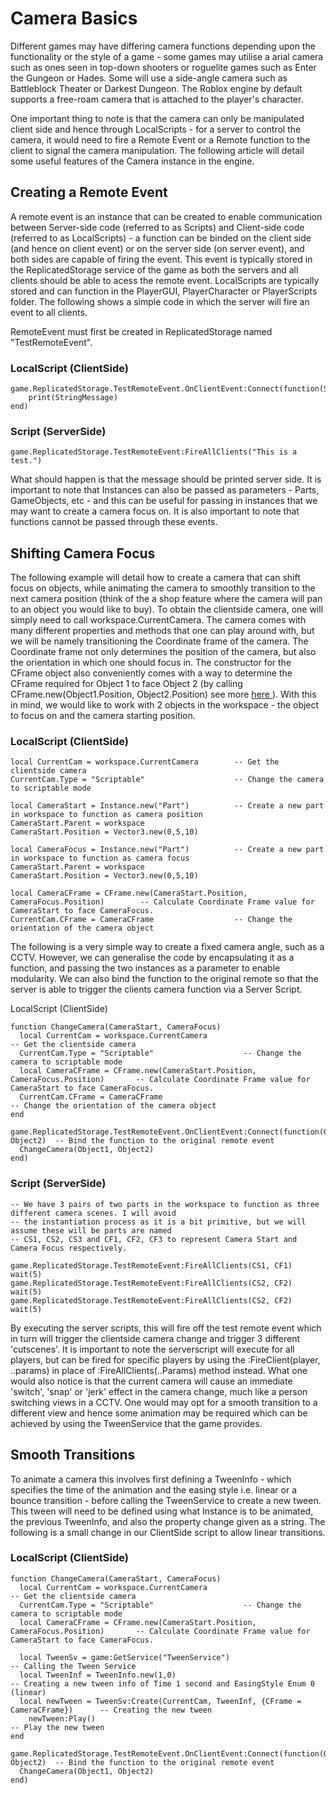 <h1> Camera Basics</h1>
Different games may have differing camera functions depending upon the functionality or the style of a game - some games may utilise a arial camera such as ones seen in top-down shooters or roguelite games such as Enter the Gungeon or Hades. Some will use a side-angle camera such as Battleblock Theater or Darkest Dungeon. The Roblox engine by default supports a free-roam camera that is attached to the player's character.

One important thing to note is that the camera can only be manipulated client side and hence through LocalScripts - for a server to control the camera, it would need to fire a Remote Event or a Remote function to the client to signal the camera manipulation. The following article will detail some useful features of the Camera instance in the engine.

<h2> Creating a Remote Event</h2>
<p>
A remote event is an instance that can be created to enable communication between Server-side code (referred to as Scripts) and Client-side code (referred to as LocalScripts) - a function can be binded on the client side (and hence on client event) or on the server side (on server event), and both sides are capable of firing the event. This event is typically stored in the ReplicatedStorage service of the game as both the servers and all clients should be able to acess the remote event. LocalScripts are typically stored and can function in the PlayerGUI, PlayerCharacter or PlayerScripts folder. The following shows a simple code in which the server will fire an event to all clients.
</p>

<p>
RemoteEvent must first be created in ReplicatedStorage named "TestRemoteEvent".
</p>

<h3> LocalScript (ClientSide) </h3>

```
game.ReplicatedStorage.TestRemoteEvent.OnClientEvent:Connect(function(StringMessage)
	print(StringMessage)
end)
```

<h3> Script (ServerSide) </h3>

```
game.ReplicatedStorage.TestRemoteEvent:FireAllClients("This is a test.")
```

What should happen is that the message should be printed server side. It is important to note that Instances can also be passed as parameters - Parts, GameObjects, etc - and this can be useful for passing in instances that we may want to create a camera focus on. It is also important to note that functions cannot be passed through these events.

<h2> Shifting Camera Focus </h2>

The following example will detail how to create a camera that can shift focus on objects, while animating the camera to smoothly transition to the next camera position (think of the a shop feature where the camera will pan to an object you would like to buy). To obtain the clientside camera, one will simply need to call workspace.CurrentCamera. The camera comes with many different properties and methods that one can play around with, but we will be namely transitioning the Coordinate frame of the camera. The Coordinate frame not only determines the position of the camera, but also the orientation in which one should focus in. The constructor for the CFrame object also conveniently comes with a way to determine the CFrame required for Object 1 to face Object 2 (by calling CFrame.new(Object1.Position, Object2.Position) see more <a href="https://create.roblox.com/docs/workspace/cframes"> here </a>). With this in mind, we would like to work with 2 objects in the workspace - the object to focus on and the camera starting position.

<h3> LocalScript (ClientSide) </h3>

```
local CurrentCam = workspace.CurrentCamera        -- Get the clientside camera
CurrentCam.Type = "Scriptable"                    -- Change the camera to scriptable mode

local CameraStart = Instance.new("Part")          -- Create a new part in workspace to function as camera position
CameraStart.Parent = workspace
CameraStart.Position = Vector3.new(0,5,10)

local CameraFocus = Instance.new("Part")          -- Create a new part in workspace to function as camera focus
CameraStart.Parent = workspace
CameraStart.Position = Vector3.new(0,5,10)

local CameraCFrame = CFrame.new(CameraStart.Position, CameraFocus.Position)        -- Calculate Coordinate Frame value for CameraStart to face CameraFocus.
CurrentCam.CFrame = CameraCFrame                  -- Change the orientation of the camera object
```

The following is a very simple way to create a fixed camera angle, such as a CCTV. However, we can generalise the code by encapsulating it as a function, and passing the two instances as a parameter to enable modularity. We can also bind the function to the original remote so that the server is able to trigger the clients camera function via a Server Script.

LocalScript (ClientSide)
```
function ChangeCamera(CameraStart, CameraFocus)
  local CurrentCam = workspace.CurrentCamera                                        -- Get the clientside camera
  CurrentCam.Type = "Scriptable"                    -- Change the camera to scriptable mode
  local CameraCFrame = CFrame.new(CameraStart.Position, CameraFocus.Position)       -- Calculate Coordinate Frame value for CameraStart to face CameraFocus.
  CurrentCam.CFrame = CameraCFrame                                                  -- Change the orientation of the camera object
end

game.ReplicatedStorage.TestRemoteEvent.OnClientEvent:Connect(function(Object1, Object2)  -- Bind the function to the original remote event
  ChangeCamera(Object1, Object2)
end)
```

<h3> Script (ServerSide) </h3>

```
-- We have 3 pairs of two parts in the workspace to function as three different camera scenes. I will avoid
-- the instantiation process as it is a bit primitive, but we will assume these will be parts are named
-- CS1, CS2, CS3 and CF1, CF2, CF3 to represent Camera Start and Camera Focus respectively.

game.ReplicatedStorage.TestRemoteEvent:FireAllClients(CS1, CF1)
wait(5)
game.ReplicatedStorage.TestRemoteEvent:FireAllClients(CS2, CF2)
wait(5)
game.ReplicatedStorage.TestRemoteEvent:FireAllClients(CS2, CF2)
wait(5)
```

By executing the server scripts, this will fire off the test remote event which in turn will trigger the clientside camera change and trigger 3 different 'cutscenes'. It is important to note the serverscript will execute for all players, but can be fired for specific players by using the :FireClient(player, ..params) in place of :FireAllClients(..Params) method instead. What one would also notice is that the current camera will cause an immediate 'switch', 'snap' or 'jerk' effect in the camera change, much like a person switching views in a CCTV. One would may opt for a smooth transition to a different view and hence some animation may be required which can be achieved by using the TweenService that the game provides.

<h2> Smooth Transitions </h2>
To animate a camera this involves first defining a TweenInfo - which specifies the time of the animation and the easing style i.e. linear or a bounce transition - before calling the TweenService to create a new tween. This tween will need to be defined using what Instance is to be animated, the previous TweenInfo, and also the property change given as a string. The following is a small change in our ClientSide script to allow linear transitions.

<h3> LocalScript (ClientSide) </h3>

```
function ChangeCamera(CameraStart, CameraFocus)
  local CurrentCam = workspace.CurrentCamera                                        -- Get the clientside camera
  CurrentCam.Type = "Scriptable"                    -- Change the camera to scriptable mode
  local CameraCFrame = CFrame.new(CameraStart.Position, CameraFocus.Position)       -- Calculate Coordinate Frame value for CameraStart to face CameraFocus.

  local TweenSv = game:GetService("TweenService")                                    -- Calling the Tween Service
  local TweenInf = TweenInfo.new(1,0)                                                -- Creating a new tween info of Time 1 second and EasingStyle Enum 0 (linear)
  local newTween = TweenSv:Create(CurrentCam, TweenInf, {CFrame = CameraCFrame})      -- Creating the new tween
	newTween:Play()                                                                    -- Play the new tween
end

game.ReplicatedStorage.TestRemoteEvent.OnClientEvent:Connect(function(Object1, Object2)  -- Bind the function to the original remote event
  ChangeCamera(Object1, Object2)
end)
```
